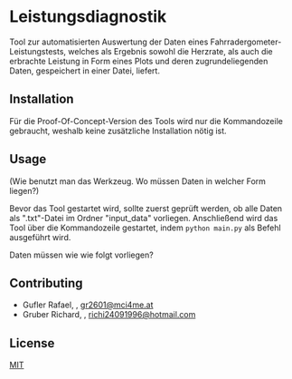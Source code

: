 # Leistungsdiagnostik

Tool zur automatisierten Auswertung der Daten eines Fahrradergometer-Leistungstests, welches als Ergebnis sowohl die Herzrate, als auch die erbrachte Leistung in Form eines Plots und deren zugrundeliegenden Daten, gespeichert in einer Datei, liefert.

## Installation

Für die Proof-Of-Concept-Version des Tools wird nur die Kommandozeile gebraucht, weshalb keine zusätzliche Installation nötig ist.

## Usage

(Wie benutzt man das Werkzeug. Wo müssen Daten in welcher Form liegen?)

Bevor das Tool gestartet wird, sollte zuerst geprüft werden, ob alle Daten als ".txt"-Datei im Ordner "input_data" vorliegen. Anschließend wird das Tool über die Kommandozeile gestartet, indem ```python main.py``` als Befehl ausgeführt wird. 

Daten müssen wie wie folgt vorliegen?

## Contributing

- Gufler Rafael, , gr2601@mci4me.at
- Gruber Richard, , richi24091996@hotmail.com

## License
[MIT](https://choosealicense.com/licenses/mit/)
